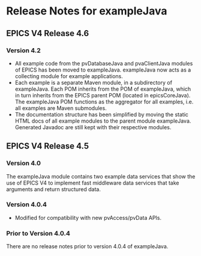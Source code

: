 Release Notes for exampleJava
=============================

## EPICS V4 Release 4.6

### Version 4.2

* All example code from the pvDatabaseJava and pvaClientJava modules of EPICS has 
  been moved to exampleJava.
  exampleJava now acts as a collecting module for example applications.
* Each example is a separate Maven module, in a subdirectory of exampleJava.
  Each POM inherits from the POM of exampleJava, which in turn inherits from the 
  EPICS parent POM (located in epicsCoreJava).
  The exampleJava POM functions as the aggregator for all examples, 
  i.e. all examples are Maven submodules.
* The documentation structure has been simplified by moving the static HTML 
  docs of all example modules to the parent module exampleJava. 
  Generated Javadoc are still kept with their respective modules.

## EPICS V4 Release 4.5

### Version 4.0

The exampleJava module contains two example data services that show the use of 
EPICS V4 to implement fast middleware data services that take arguments and 
return structured data.

### Version 4.0.4

* Modified for compatibility with new pvAccess/pvData APIs.

### Prior to Version 4.0.4

There are no release notes prior to version 4.0.4 of exampleJava.
